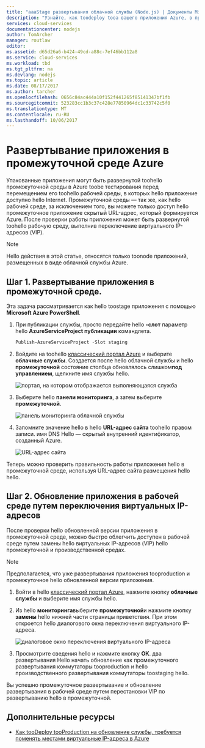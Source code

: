 ```yaml
---
title: "aaaStage развертывания облачной службы (Node.js) | Документы Microsoft"
description: "Узнайте, как toodeploy tooa вашего приложения Azure, в промежуточной среде, затем развернуть tooa рабочей среде, с помощью переключения виртуального IP-адресов (VIP)."
services: cloud-services
documentationcenter: nodejs
author: TomArcher
manager: routlaw
editor: 
ms.assetid: d65d26a6-b424-49cd-a88c-7ef46bb112a8
ms.service: cloud-services
ms.workload: tbd
ms.tgt_pltfrm: na
ms.devlang: nodejs
ms.topic: article
ms.date: 08/17/2017
ms.author: tarcher
ms.openlocfilehash: 0656c84ac444a10f152f441265f85141347bf1fb
ms.sourcegitcommit: 523283cc1b3c37c428e77850964dc1c33742c5f0
ms.translationtype: MT
ms.contentlocale: ru-RU
ms.lasthandoff: 10/06/2017
---
```

# <a name="staging-an-application-in-azure"></a>Развертывание приложения в промежуточной среде Azure
Упакованные приложения могут быть развернутой toohello промежуточной среды в Azure toobe тестирования перед перемещением его toohello рабочей среды, в которых hello приложение доступно hello Internet. Промежуточной среды — так же, как hello рабочей среде, за исключением того, вы можете только доступ hello промежуточное приложение скрытый URL-адрес, который формируется Azure. После проверки работы приложения может быть развернутой toohello рабочую среду, выполнив переключение виртуального IP-адресов (VIP).

> [!NOTE]
> Hello действия в этой статье, относятся только toonode приложений, размещенных в виде облачной службы Azure.
> 
> 

## <a name="step-1-stage-an-application"></a>Шаг 1. Развертывание приложения в промежуточной среде.
Эта задача рассматривается как hello toostage приложения с помощью **Microsoft Azure PowerShell**.

1. При публикации службы, просто передайте hello **-слот** параметр hello **AzureServiceProject публикации** командлета.
   
   ```powershell
   Publish-AzureServiceProject -Slot staging
   ```
2. Войдите на toohello [классический портал Azure] и выберите **облачные службы**. Создается после hello облачной службы и hello **промежуточной** состояние столбца обновлялось слишком**под управлением**, щелкните имя службы hello.
   
   ![портал, на котором отображается выполняющаяся служба][cloud-service]
3. Выберите hello **панели мониторинга**, а затем выберите **промежуточной**.
   
   ![панель мониторинга облачной службы][cloud-service-dashboard]
4. Запомните значение hello в hello **URL-адрес сайта** toohello правом записи. имя DNS Hello — скрытый внутренний идентификатор, созданный Azure.
   
    ![URL-адрес сайта][cloud-service-staging-url]

Теперь можно проверить правильность работы приложения hello в промежуточной среде, используя URL-адрес сайта размещения hello hello.

## <a name="step-2-upgrade-an-application-in-production-by-swapping-vips"></a>Шаг 2. Обновление приложения в рабочей среде путем переключения виртуальных IP-адресов
После проверки hello обновленной версии приложения в промежуточной среде, можно быстро облегчить доступен в рабочей среде путем замены hello виртуальных IP-адресов (VIP) hello промежуточной и производственной средах.

> [!NOTE]
> Предполагается, что уже развертывания приложения tooproduction и промежуточное hello обновленной версии приложения.
> 
> 

1. Войти в hello [классический портал Azure], нажмите кнопку **облачные службы** и выберите имя службы hello.
2. Из hello **мониторинга**выберите **промежуточной**и нажмите кнопку **замены** hello нижней части страницы приветствия. При этом откроется hello диалогового окна переключения виртуального IP-адреса.
   
   ![диалоговое окно переключения виртуального IP-адреса][vip-swap-dialog]
3. Просмотрите сведения hello и нажмите кнопку **ОК**. два развертывания Hello начать обновление как промежуточного развертывания коммутаторы tooproduction и hello производственного развертывания коммутаторы toostaging hello.

Вы успешно промежуточное развертывание и обновление развертывания в рабочей среде путем перестановки VIP по развертыванию hello в промежуточной.

## <a name="additional-resources"></a>Дополнительные ресурсы
* [Как tooDeploy tooProduction на обновление службы, требуется поменять местами виртуальные IP-адреса в Azure]

[классический портал Azure]: http://manage.windowsazure.com
[cloud-service]: ./media/cloud-services-nodejs-stage-application/staging-cloud-service-running.png
[cloud-service-dashboard]: ./media/cloud-services-nodejs-stage-application/cloud-service-dashboard-staging.png
[cloud-service-staging-url]: ./media/cloud-services-nodejs-stage-application/cloud-service-staging-url.png
[vip-swap-dialog]: ./media/cloud-services-nodejs-stage-application/vip-swap-dialog.png
[Как tooDeploy tooProduction на обновление службы, требуется поменять местами виртуальные IP-адреса в Azure]: cloud-services-how-to-manage.md#how-to-swap-deployments-to-promote-a-staged-deployment-to-production
